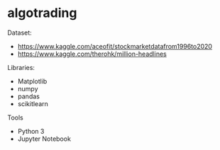 ﻿# algotrading
Dataset:
- https://www.kaggle.com/aceofit/stockmarketdatafrom1996to2020
- https://www.kaggle.com/therohk/million-headlines

Libraries:
- Matplotlib
- numpy
- pandas
- scikitlearn

Tools
- Python 3
- Jupyter Notebook
